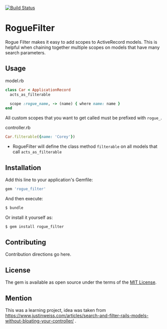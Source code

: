 [![Build Status](https://travis-ci.org/corey-rb/rogue_filter.svg?branch=master)](https://travis-ci.org/corey-rb/rogue_filter)


# RogueFilter
Rogue Filter makes it easy to add scopes to ActiveRecord models.  This is helpful when chaining together multiple scopes on models that have many search parameters.

## Usage
model.rb
```ruby
class Car < ApplicationRecord
  acts_as_filterable

  scope :rogue_name, -> (name) { where name: name }
end
```

All custom scopes that you want to get called must be prefixed with `rogue_`.

controller.rb

```ruby
Car.filterable({name: 'Corey'})
```
* RogueFilter will define the class method `filterable` on all models that call `acts_as_filterable`

## Installation
Add this line to your application's Gemfile:

```ruby
gem 'rogue_filter'
```

And then execute:
```bash
$ bundle
```

Or install it yourself as:
```bash
$ gem install rogue_filter
```

## Contributing
Contribution directions go here.

## License
The gem is available as open source under the terms of the [MIT License](http://opensource.org/licenses/MIT).

## Mention
This was a learning project, idea was taken from https://www.justinweiss.com/articles/search-and-filter-rails-models-without-bloating-your-controller/ .
